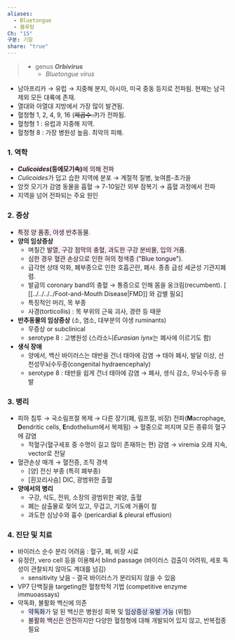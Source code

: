 ```yaml
---
aliases:
  - Bluetongue
  - 블루텅
Ch: "15"
구분: 기말
share: "true"
---
```

> - genus ***Orbivirus***
> 	- *Bluetongue virus*

- 남아프리카 → 유럽 → 지중해 분지, 아시아, 미국 중동 등지로 전파됨. 현재는 남극 제외 모든 대륙에 존재.
- 열대와 아열대 지방에서 가장 많이 발견됨.
- 혈청형 1, 2, 4, 9, 16 (~~제곱수..?~~)가 전파됨.
- 혈청형 1 : 유럽과 지중해 지역.
- 혈청형 8 : 가장 병원성 높음. 최악의 피해.

### 1. 역학
- <span style="background:#fceef8"><b><i>Culicoides</i>(등에모기속)</b>에 의해 전파</span>
- *Culicoides*가 덥고 습한 지역에 분포 → 계절적 질병, 늦여름-초가을
- 암컷 모기가 감염 동물을 흡혈 → 7-10일간 외부 잠복기 → 흡혈 과정에서 전파
- 지역을 넘어 전파되는 주요 원인
### 2. 증상
- <span style="background:#fceef8">특정 양 품종, 야생 반추동물</span>.
- **양의 임상증상**
	- 며칠간 <span style="background:#fceef8">발열, 구강 점막의 충혈, 과도한 구강 분비물, 입의 거품</span>.
	- <span style="background:#fceef8">심한 경우 혈관 손상으로 인한 혀의 청색증 ("Blue tongue")</span>.
	- 급각현 상태 악화, 폐부종으로 인한 호흡곤란, 폐사. 종종 급성 세균성 기관지폐렴.
	- 발굽의 coronary band의 충혈 → 통증으로 인해 몸을 웅크림(recumbent). [ [[../../../../Foot-and-Mouth Disease|FMD]] 와 감별 필요]
	- 특징적인 머리, 목 부종
	- 사경(torticollis) : 목 부위의 근육 괴사, 경련 등 때문
- **반추동물의 임상증상** (소, 염소, 대부분의 야생 ruminants)
	- 무증상 or subclinical
	- serotype 8 : 고병원성 (스라소니*Eurasian lynx*는 폐사에 이르기도 함)
- **생식 장애**
	- 양에서, 백신 바이러스는 태반을 건너 태아에 감염 → 태아 폐사, 발달 이상, 선천성무뇌수두증(congenital hydraencephaly)
	- serotype 8 : 태반을 쉽게 건너 태아에 감염 → 폐사, 생식 감소, 무뇌수두증 유발

### 3. 병리
- 피하 침투 → 국소림프절 복제 → 다른 장기(폐, 림프절, 비장) 전파(**M**acrophage, **D**endritic cells, **E**ndothelium에서 복제됨) → 혈중으로 퍼지며 모든 종류의 혈구에 감염
	- 적혈구(혈구세포 중 수명이 길고 많이 존재하는 편) 감염 → viremia 오래 지속, vector로 전달
- 혈관손상 매개 → 혈전증, 조직 경색
	- \[양] 전신 부종 (특히 폐부종)
	- \[흰꼬리사슴] DIC, 광범위한 출혈
- **양에서의 병리**
	- 구강, 식도, 전위, 소장의 광범위한 궤양, 출혈
	- 폐는 삼출물로 젖어 있고, 무겁고, 기도에 거품이 참
	- 과도한 심낭수와 흉수 (pericardial & pleural effusion)

### 4. 진단 및 치료
- 바이러스 순수 분리 어려움 : 혈구, 폐, 비장 시료
- 유정란, vero cell 등을 이용해서 blind passage (바이러스 검출이 어려워, 세포 독성이 관찰되지 않아도 계대를 넘김)
	- sensitivity 낮음 - 결국 바이러스가 분리되지 않을 수 있음
- VP7 단백질을 targeting한 혈청학적 기법 (competitive enzyme immuoassays)
- 약독화, 불활화 백신에 의존
	- <span style="background:#e0e5fc">약독화</span>가 덜 된 백신은 병원성 회복 및 <span style="background:#e0e5fc">임상증상 유발 가능</span> (위험)
	- <span style="background:#fceef8">불활화 백신은 안전</span>하지만 다양한 혈청형에 대해 개발되어 있지 않고, 반복접종 필요